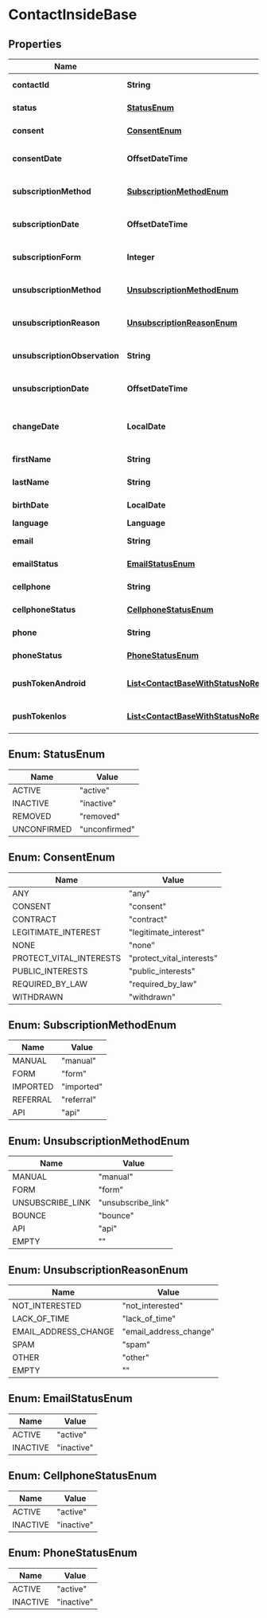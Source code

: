 

# ContactInsideBase


## Properties

| Name | Type | Description | Notes |
|------------ | ------------- | ------------- | -------------|
|**contactId** | **String** |  |  [optional] [readonly] |
|**status** | [**StatusEnum**](#StatusEnum) | Status of the contact |  [optional] |
|**consent** | [**ConsentEnum**](#ConsentEnum) | Contact consent |  [optional] [readonly] |
|**consentDate** | **OffsetDateTime** | Date and hour of the contact consent |  [optional] [readonly] |
|**subscriptionMethod** | [**SubscriptionMethodEnum**](#SubscriptionMethodEnum) | Contact subscription method |  [optional] [readonly] |
|**subscriptionDate** | **OffsetDateTime** | Date and hour of the contact subscription |  [optional] [readonly] |
|**subscriptionForm** | **Integer** | Contact subscription form |  [optional] [readonly] |
|**unsubscriptionMethod** | [**UnsubscriptionMethodEnum**](#UnsubscriptionMethodEnum) | Contact unsubscription method |  [optional] [readonly] |
|**unsubscriptionReason** | [**UnsubscriptionReasonEnum**](#UnsubscriptionReasonEnum) | Contact unsubscription reason |  [optional] [readonly] |
|**unsubscriptionObservation** | **String** | Contact unsubscription observation |  [optional] [readonly] |
|**unsubscriptionDate** | **OffsetDateTime** | Contact unsubscription date |  [optional] [readonly] |
|**changeDate** | **LocalDate** | Last modification date of the contact |  [optional] [readonly] |
|**firstName** | **String** | First name of the contact |  [optional] |
|**lastName** | **String** | Last name of the contact |  [optional] |
|**birthDate** | **LocalDate** | Birth date of the contact |  [optional] |
|**language** | **Language** |  |  [optional] |
|**email** | **String** | Email of the contact |  [optional] |
|**emailStatus** | [**EmailStatusEnum**](#EmailStatusEnum) | Email channel status |  [optional] [readonly] |
|**cellphone** | **String** | Cellphone of the contact |  [optional] |
|**cellphoneStatus** | [**CellphoneStatusEnum**](#CellphoneStatusEnum) | Cellphone channel status |  [optional] [readonly] |
|**phone** | **String** | Phone of the contact |  [optional] |
|**phoneStatus** | [**PhoneStatusEnum**](#PhoneStatusEnum) | Phone channel status |  [optional] [readonly] |
|**pushTokenAndroid** | [**List&lt;ContactBaseWithStatusNoRemovedFieldsSchemaBasePushTokenAndroidInner&gt;**](ContactBaseWithStatusNoRemovedFieldsSchemaBasePushTokenAndroidInner.md) | Android push token of the contact |  [optional] |
|**pushTokenIos** | [**List&lt;ContactBaseWithStatusNoRemovedFieldsSchemaBasePushTokenIosInner&gt;**](ContactBaseWithStatusNoRemovedFieldsSchemaBasePushTokenIosInner.md) | IOS push token of the contact |  [optional] |



## Enum: StatusEnum

| Name | Value |
|---- | -----|
| ACTIVE | &quot;active&quot; |
| INACTIVE | &quot;inactive&quot; |
| REMOVED | &quot;removed&quot; |
| UNCONFIRMED | &quot;unconfirmed&quot; |



## Enum: ConsentEnum

| Name | Value |
|---- | -----|
| ANY | &quot;any&quot; |
| CONSENT | &quot;consent&quot; |
| CONTRACT | &quot;contract&quot; |
| LEGITIMATE_INTEREST | &quot;legitimate_interest&quot; |
| NONE | &quot;none&quot; |
| PROTECT_VITAL_INTERESTS | &quot;protect_vital_interests&quot; |
| PUBLIC_INTERESTS | &quot;public_interests&quot; |
| REQUIRED_BY_LAW | &quot;required_by_law&quot; |
| WITHDRAWN | &quot;withdrawn&quot; |



## Enum: SubscriptionMethodEnum

| Name | Value |
|---- | -----|
| MANUAL | &quot;manual&quot; |
| FORM | &quot;form&quot; |
| IMPORTED | &quot;imported&quot; |
| REFERRAL | &quot;referral&quot; |
| API | &quot;api&quot; |



## Enum: UnsubscriptionMethodEnum

| Name | Value |
|---- | -----|
| MANUAL | &quot;manual&quot; |
| FORM | &quot;form&quot; |
| UNSUBSCRIBE_LINK | &quot;unsubscribe_link&quot; |
| BOUNCE | &quot;bounce&quot; |
| API | &quot;api&quot; |
| EMPTY | &quot;&quot; |



## Enum: UnsubscriptionReasonEnum

| Name | Value |
|---- | -----|
| NOT_INTERESTED | &quot;not_interested&quot; |
| LACK_OF_TIME | &quot;lack_of_time&quot; |
| EMAIL_ADDRESS_CHANGE | &quot;email_address_change&quot; |
| SPAM | &quot;spam&quot; |
| OTHER | &quot;other&quot; |
| EMPTY | &quot;&quot; |



## Enum: EmailStatusEnum

| Name | Value |
|---- | -----|
| ACTIVE | &quot;active&quot; |
| INACTIVE | &quot;inactive&quot; |



## Enum: CellphoneStatusEnum

| Name | Value |
|---- | -----|
| ACTIVE | &quot;active&quot; |
| INACTIVE | &quot;inactive&quot; |



## Enum: PhoneStatusEnum

| Name | Value |
|---- | -----|
| ACTIVE | &quot;active&quot; |
| INACTIVE | &quot;inactive&quot; |




